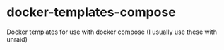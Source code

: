 # docker-templates-compose
Docker templates for use with docker compose (I usually use these with unraid)

